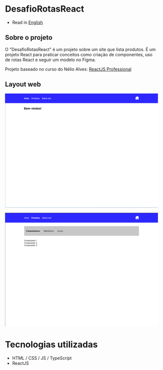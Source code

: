 # DesafioRotasReact

* Read in [English](https://github.com/kelvin-feltrin/DesafioRotasReact/blob/main/README.md)

## Sobre o projeto
O "DesafioRotasReact" é um projeto sobre um site que lista produtos. É um projeto React para praticar conceitos como criação de componentes, uso de rotas React e seguir um modelo no Figma.

Projeto baseado no curso do Nélio Alves: [ReactJS Professional](https://devsuperior.com.br/curso-reactjs-professional)

## Layout web
![Web 1](https://raw.githubusercontent.com/kelvin-feltrin/DesafioRotasReact/refs/heads/main/assets/Desktop1.png)

![Web 2](https://raw.githubusercontent.com/kelvin-feltrin/DesafioRotasReact/refs/heads/main/assets/Desktop2.png)

# Tecnologias utilizadas
- HTML / CSS / JS / TypeScript
- ReactJS
